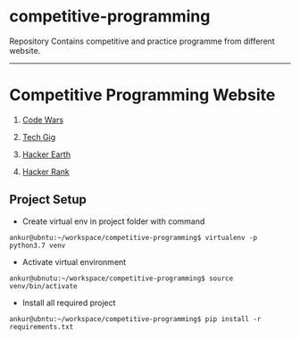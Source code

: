 # competitive-programming
Repository Contains competitive and practice programme from different website.
___

# Competitive Programming Website

1. [Code Wars](https://www.codewars.com/users/ankur5674u "Click to open Github")

2. [Tech Gig](https://www.techgig.com/ankur5674u "Click to open Github")

3. [Hacker Earth](https://www.hackerearth.com/@ankur5674u "Click to open Github")

4. [Hacker Rank](https://www.hackerrank.com/ankur5674u "Click to open Github")


## Project Setup

* Create virtual env in project folder with command
```console
ankur@ubntu:~/workspace/competitive-programming$ virtualenv -p python3.7 venv
```

* Activate virtual environment
```console
ankur@ubnutu:~/workspace/competitive-programming$ source venv/bin/activate
```

* Install all required project
```
ankur@ubntu:~/workspace/competitive-programming$ pip install -r requirements.txt 

```